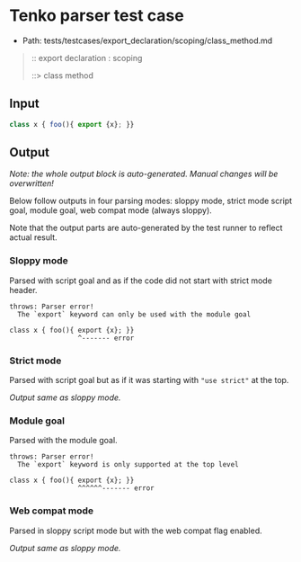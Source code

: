 # Tenko parser test case

- Path: tests/testcases/export_declaration/scoping/class_method.md

> :: export declaration : scoping
>
> ::> class method

## Input

`````js
class x { foo(){ export {x}; }}
`````

## Output

_Note: the whole output block is auto-generated. Manual changes will be overwritten!_

Below follow outputs in four parsing modes: sloppy mode, strict mode script goal, module goal, web compat mode (always sloppy).

Note that the output parts are auto-generated by the test runner to reflect actual result.

### Sloppy mode

Parsed with script goal and as if the code did not start with strict mode header.

`````
throws: Parser error!
  The `export` keyword can only be used with the module goal

class x { foo(){ export {x}; }}
                 ^------- error
`````

### Strict mode

Parsed with script goal but as if it was starting with `"use strict"` at the top.

_Output same as sloppy mode._

### Module goal

Parsed with the module goal.

`````
throws: Parser error!
  The `export` keyword is only supported at the top level

class x { foo(){ export {x}; }}
                 ^^^^^^------- error
`````


### Web compat mode

Parsed in sloppy script mode but with the web compat flag enabled.

_Output same as sloppy mode._
